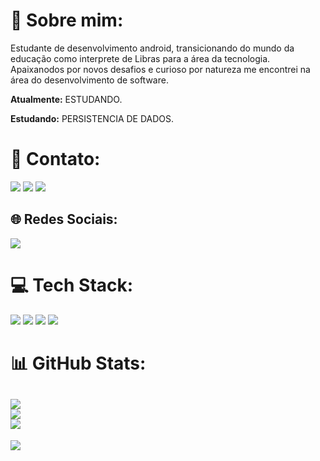 # 💫 Sobre mim:

Estudante de desenvolvimento android, transicionando do mundo da educação como interprete de Libras para a área da tecnologia.
Apaixanodos por novos desafios e curioso por natureza me encontrei na área do desenvolvimento de software.


**Atualmente:** ESTUDANDO.

**Estudando:** PERSISTENCIA DE DADOS.


# 📧 Contato:

<a href="mailto:jntferreiratj@hotmail.com"><img src="https://img.shields.io/badge/Gmail-D14836?style=for-the-badge&logo=gmail&logoColor=white"/><a/>
<a href="https://www.linkedin.com/in/jonata-ferreira-2016031b6/"><img src="https://img.shields.io/badge/LinkedIn-0077B5?style=for-the-badge&logo=linkedin&logoColor=white"/><a/>
<a href="https://wa.me/+5513981728078"><img src="https://img.shields.io/badge/WhatsApp-25D366?style=for-the-badge&logo=whatsapp&logoColor=white"/><a/>

## 🌐 Redes Sociais:
<a href="https://www.instagram.com/jonataferreira0/?hl=pt"><img src="https://img.shields.io/badge/Instagram-E4405F?style=for-the-badge&logo=instagram&logoColor=white"/><a/>


# 💻 Tech Stack:

<img src="https://img.shields.io/badge/Android-3DDC84?style=for-the-badge&logo=android&logoColor=white"/> <img src="https://img.shields.io/badge/Kotlin-0095D5?&style=for-the-badge&logo=kotlin&logoColor=white"/>
<img src="https://img.shields.io/badge/Android_Studio-3DDC84?style=for-the-badge&logo=android-studio&logoColor=white"/>
<img src="https://img.shields.io/badge/GitHub-100000?style=for-the-badge&logo=github&logoColor=white"/>

# 📊 GitHub Stats:
![](https://github-readme-stats.vercel.app/api?username=JonataFSantos&theme=default&hide_border=false&include_all_commits=true&count_private=true)<br/>
![](https://github-readme-streak-stats.herokuapp.com/?user=JonataFSantos&theme=default&hide_border=false)<br/>
![](https://github-readme-stats.vercel.app/api/top-langs/?username=JonataFSantos&theme=default&hide_border=false&include_all_commits=true&count_private=true&layout=compact)
---
[![](https://visitcount.itsvg.in/api?id=JonataFSantos&icon=0&color=0)](https://visitcount.itsvg.in)
